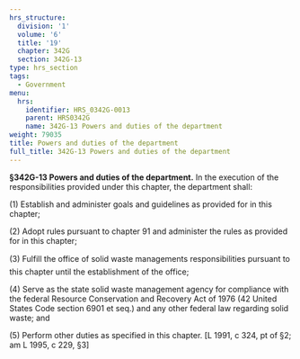 ```yaml
---
hrs_structure:
  division: '1'
  volume: '6'
  title: '19'
  chapter: 342G
  section: 342G-13
type: hrs_section
tags:
  - Government
menu:
  hrs:
    identifier: HRS_0342G-0013
    parent: HRS0342G
    name: 342G-13 Powers and duties of the department
weight: 79035
title: Powers and duties of the department
full_title: 342G-13 Powers and duties of the department
---
```

**§342G-13 Powers and duties of the department.** In the execution of the responsibilities provided under this chapter, the department shall:

(1) Establish and administer goals and guidelines as provided for in this chapter;

(2) Adopt rules pursuant to chapter 91 and administer the rules as provided for in this chapter;

(3) Fulfill the office of solid waste managements responsibilities pursuant to this chapter until the establishment of the office;

(4) Serve as the state solid waste management agency for compliance with the federal Resource Conservation and Recovery Act of 1976 (42 United States Code section 6901 et seq.) and any other federal law regarding solid waste; and

(5) Perform other duties as specified in this chapter. [L 1991, c 324, pt of §2; am L 1995, c 229, §3]